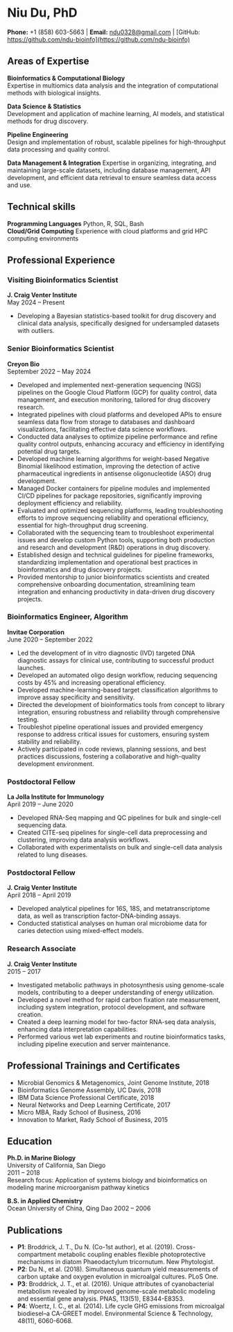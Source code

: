 # Niu Du, PhD

**Phone:** +1 (858) 603-5663  | **Email:** ndu0328@gmail.com  | [GitHub: https://github.com/ndu-bioinfo](https://github.com/ndu-bioinfo)


## Areas of Expertise


**Bioinformatics & Computational Biology**  
Expertise in multiomics data analysis and the integration of computational methods with biological insights.

**Data Science & Statistics**  
Development and application of machine learning, AI models, and statistical methods for drug discovery.

**Pipeline Engineering**  
Design and implementation of robust, scalable pipelines for high-throughput data processing and quality control.

**Data Management & Integration**
Expertise in organizing, integrating, and maintaining large-scale datasets, including database management, API development, and efficient data retrieval to ensure seamless data access and use.

## Technical skills
**Programming Languages** 
Python, R, SQL, Bash  
**Cloud/Grid Computing** 
Experience with cloud platforms and grid HPC computing environments  

## Professional Experience

### Visiting Bioinformatics Scientist  
**J. Craig Venter Institute**  
May 2024 – Present  
- Developing a Bayesian statistics-based toolkit for drug discovery and clinical data analysis, specifically designed for undersampled datasets with outliers.  

### Senior Bioinformatics Scientist  
**Creyon Bio**  
September 2022 – May 2024  
- Developed and implemented next-generation sequencing (NGS) pipelines on the Google Cloud Platform (GCP) for quality control, data management, and execution monitoring, tailored for drug discovery research.  
- Integrated pipelines with cloud platforms and developed APIs to ensure seamless data flow from storage to databases and dashboard visualizations, facilitating effective data science workflows.  
- Conducted data analyses to optimize pipeline performance and refine quality control outputs, enhancing accuracy and efficiency in identifying potential drug targets.  
- Developed machine learning algorithms for weight-based Negative Binomial likelihood estimation, improving the detection of active pharmaceutical ingredients in antisense oligonucleotide (ASO) drug development.  
- Managed Docker containers for pipeline modules and implemented CI/CD pipelines for package repositories, significantly improving deployment efficiency and reliability.  
- Evaluated and optimized sequencing platforms, leading troubleshooting efforts to improve sequencing reliability and operational efficiency, essential for high-throughput drug screening.  
- Collaborated with the sequencing team to troubleshoot experimental issues and develop custom Python tools, supporting both production and research and development (R&D) operations in drug discovery.  
- Established design and technical guidelines for pipeline frameworks, standardizing implementation and operational best practices in bioinformatics and drug discovery projects.  
- Provided mentorship to junior bioinformatics scientists and created comprehensive onboarding documentation, streamlining team integration and enhancing productivity in data-driven drug discovery projects.  

### Bioinformatics Engineer, Algorithm  
**Invitae Corporation**  
June 2020 – September 2022  
- Led the development of in vitro diagnostic (IVD) targeted DNA diagnostic assays for clinical use, contributing to successful product launches.  
- Developed an automated oligo design workflow, reducing sequencing costs by 45% and increasing operational efficiency.  
- Developed machine-learning-based target classification algorithms to improve assay specificity and sensitivity.  
- Directed the development of bioinformatics tools from concept to library integration, ensuring robustness and reliability through comprehensive testing.  
- Troubleshot pipeline operational issues and provided emergency response to address critical issues for customers, ensuring system stability and reliability.  
- Actively participated in code reviews, planning sessions, and best practices discussions, fostering a collaborative and high-quality development environment.  

### Postdoctoral Fellow  
**La Jolla Institute for Immunology**  
April 2019 – June 2020  
- Developed RNA-Seq mapping and QC pipelines for bulk and single-cell sequencing data.  
- Created CITE-seq pipelines for single-cell data preprocessing and clustering, improving data analysis workflows.  
- Collaborated with experimentalists on bulk and single-cell data analysis related to lung diseases.  

### Postdoctoral Fellow  
**J. Craig Venter Institute**  
April 2018 – April 2019  
- Developed analytical pipelines for 16S, 18S, and metatranscriptome data, as well as transcription factor-DNA-binding assays.  
- Conducted statistical analyses on human oral microbiome data for caries detection using mixed-effect models.  

### Research Associate  
**J. Craig Venter Institute**  
2015 – 2017  
- Investigated metabolic pathways in photosynthesis using genome-scale models, contributing to a deeper understanding of energy utilization.  
- Developed a novel method for rapid carbon fixation rate measurement, including system integration, protocol development, and software creation.  
- Created a deep learning model for two-factor RNA-seq data analysis, enhancing data interpretation capabilities.  
- Performed various wet lab experiments and routine bioinformatics tasks, including pipeline execution and server maintenance.  

## Professional Trainings and Certificates


- Microbial Genomics & Metagenomics, Joint Genome Institute, 2018  
- Bioinformatics Genome Assembly, UC Davis, 2018  
- IBM Data Science Professional Certificate, 2018  
- Neural Networks and Deep Learning Certificate, 2017  
- Micro MBA, Rady School of Business, 2016  
- Innovation to Market, Rady School of Business, 2015  

## Education


**Ph.D. in Marine Biology**  
University of California, San Diego  
2011 – 2018  
Research focus: Application of systems biology and bioinformatics on modeling marine microorganism pathway kinetics  

**B.S. in Applied Chemistry**  
Ocean University of China, Qing Dao 
2002 – 2006

## Publications
- **P1**: Broddrick, J. T., Du N. (Co-1st author), et al. (2019). Cross-compartment metabolic coupling enables flexible photoprotective mechanisms in diatom Phaeodactylum tricornutum. New Phytologist.  
- **P2**: Du N., et al. (2018). Simultaneous quantum yield measurements of carbon uptake and oxygen evolution in microalgal cultures. PLoS One.  
- **P3**: Broddrick, J. T., et al. (2016). Unique attributes of cyanobacterial metabolism revealed by improved genome-scale metabolic modeling and essential gene analysis. PNAS, 113(51), E8344-E8353.  
- **P4**: Woertz, I. C., et al. (2014). Life cycle GHG emissions from microalgal biodiesel–a CA-GREET model. Environmental Science & Technology, 48(11), 6060-6068.  